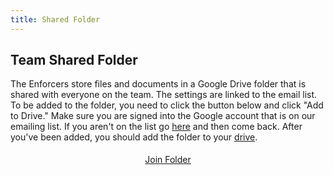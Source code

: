 ```yaml
---
title: Shared Folder
---
```

<a name="drive" /> <!-- This is here if you need it. -->

## Team Shared Folder
The Enforcers store files and documents in a Google Drive folder that is shared with everyone on the team. The settings are linked to the email list. To be added to the folder, you need to click the button below and click "Add to Drive." Make sure you are signed into the Google account that is on our emailing list. If you aren't on the list go <a href="{{ site.url }}/members/communication/#mail-list" target="_blank">here</a> and then come back.
After you've been added, you should add the folder to your <a href="https://support.google.com/drive/answer/2375043?hl=en" target="_blank">drive</a>.

<div style="text-align:center; padding:5px;">
<a class="btn" href="https://drive.google.com/open?id=0B8-N1pSXiqwhb2diaHFIdWtoY0k&authuser=0" target="_blank">Join Folder</a>
</div>
